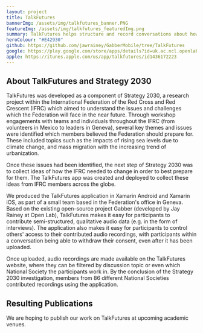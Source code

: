 ```yaml
---
layout: project
title: TalkFutures
bannerImg: /assets/img/talkfutures_banner.PNG
featureImg: /assets/img/talkfutures_featuredImg.png
summary: TalkFutures helps structure and record conversations about how the Red Cross and Red Crescent can adapt to the challenges of the future.
heroColour: "#E42930"
github: https://github.com/jawrainey/GabberMobile/tree/TalkFutures
google: https://play.google.com/store/apps/details?id=uk.ac.ncl.openlab.talkfutures
apple: https://itunes.apple.com/us/app/talkfutures/id1436172223
---
```


## About TalkFutures and Strategy 2030

TalkFutures was developed as a component of Strategy 2030, a research project
within the International Federation of the Red Cross and Red Crescent (IFRC)
which aimed to understand the issues and challenges which the Federation will
face in the near future. Through workshop engagements with teams and individuals
throughout the IFRC (from volunteers in Mexico to leaders in Geneva), several
key themes and issues were identified which members believed the Federation
should prepare for. These included topics such as the impacts of rising sea
levels due to climate change, and mass migration with the increasing trend of
urbanization. 

Once these issues had been identified, the next step of Strategy 2030 was to
collect ideas of how the IFRC needed to change in order to best prepare for
them. The TalkFutures app was created and deployed to collect these ideas from
IFRC members across the globe.

We produced the TalkFutures application in Xamarin Android and Xamarin iOS, as
part of a small team based in the Federation's office in Geneva. Based on the
existing open-source project Gabber (developed by Jay Rainey at Open Lab),
TalkFutures makes it easy for participants to contribute semi-structured,
qualitative audio data (e.g. in the form of interviews). The application also
makes it easy for participants to control others' access to their contributed
audio recordings, with participants within a conversation being able to withdraw
their consent, even after it has been uploaded.

Once uploaded, audio recordings are made available on the TalkFutures website,
where they can be filtered by discussion topic or even which National Society
the participants work in. By the conclusion of the Strategy 2030 investigation,
members from 86 different National Societies contributed recordings using the application.

## Resulting Publications

We are hoping to publish our work on TalkFutures at upcoming academic venues.